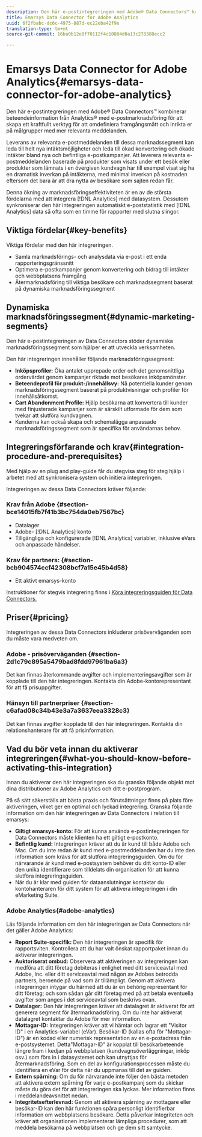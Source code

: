 ```yaml
---
description: Den här e-postintegreringen med Adobe® Data Connectors™ kombinerar beteendeinformation från Analytics® med e-postmarknadsföring för att skapa ett kraftfullt verktyg för att omdefiniera framgångsmått och inrikta er på målgrupper med mer relevanta meddelanden.
title: Emarsys Data Connector for Adobe Analytics
uuid: 6f2fbabc-dc6c-4975-887d-ec22eba42f9e
translation-type: tm+mt
source-git-commit: 16ba0b12e0f70112f4c10804d0a13c278388ecc2

---
```



# Emarsys Data Connector for Adobe Analytics{#emarsys-data-connector-for-adobe-analytics}

Den här e-postintegreringen med Adobe® Data Connectors™ kombinerar beteendeinformation från Analytics® med e-postmarknadsföring för att skapa ett kraftfullt verktyg för att omdefiniera framgångsmått och inrikta er på målgrupper med mer relevanta meddelanden.

Leverans av relevanta e-postmeddelanden till dessa marknadssegment kan leda till helt nya intäktsmöjligheter och leda till ökad konvertering och ökade intäkter bland nya och befintliga e-postkampanjer. Att leverera relevanta e-postmeddelanden baserade på produkter som visats under ett besök eller produkter som lämnats i en övergiven kundvagn har till exempel visat sig ha en dramatisk inverkan på intäkterna, med minimal inverkan på kostnaden eftersom det bara är att dra nytta av besökare som sajten redan får.

Denna ökning av marknadsföringseffektiviteten är en av de största fördelarna med att integrera [!DNL Analytics] med datasystem. Dessutom synkroniserar den här integreringen automatiskt e-poststatistik med [!DNL Analytics] data så ofta som en timme för rapporter med slutna slingor.

## Viktiga fördelar{#key-benefits}

Viktiga fördelar med den här integreringen.

* Samla marknadsförings- och analysdata via e-post i ett enda rapporteringsgränssnitt
* Optimera e-postkampanjer genom konvertering och bidrag till intäkter och webbplatsens framgång
* Återmarknadsföring till viktiga besökare och marknadssegment baserat på dynamiska marknadsföringssegment

## Dynamiska marknadsföringssegment{#dynamic-marketing-segments}

Den här e-postintegreringen av Data Connectors stöder dynamiska marknadsföringssegment som hjälper er att utveckla verksamheten.

Den här integreringen innehåller följande marknadsföringssegment:

* **Inköpsprofiler:** Öka antalet upprepade order och det genomsnittliga ordervärdet genom kampanjer riktade mot besökares inköpsmönster.
* **Beteendeprofil för produkt-/innehållsvy:** Nå potentiella kunder genom marknadsföringssegment baserat på produktvisningar och profiler för innehållsåtkomst.
* **Cart Abandonment Profile:** Hjälp besökarna att konvertera till kunder med finjusterade kampanjer som är särskilt utformade för dem som tvekar att slutföra kundvagnen.
* Kunderna kan också skapa och schemalägga anpassade marknadsföringssegment som är specifika för användarnas behov.

## Integreringsförfarande och krav{#integration-procedure-and-prerequisites}

Med hjälp av en plug and play-guide får du stegvisa steg för steg hjälp i arbetet med att synkronisera system och initiera integreringen.

Integreringen av dessa Data Connectors kräver följande:

### Krav från Adobe {#section-bce14015fb7f41b3bc754da0eb7567bc}

* Datalager
* Adobe- [!DNL Analytics] konto
* Tillgängliga och konfigurerade [!DNL Analytics] variabler, inklusive eVars och anpassade händelser.

### Krav för partners: {#section-bcb904574ccf42308bcf7a15e45b4d58}

* Ett aktivt emarsys-konto

Instruktioner för stegvis integrering finns i [Köra integreringsguiden för Data Connectors.](/help/import/data-connectors/emarsys-overview/emarsys-wizard.md)

## Priser{#pricing}

Integreringen av dessa Data Connectors inkluderar prisöverväganden som du måste vara medveten om.

### Adobe - prisöverväganden {#section-2d1c79c895a5479bad8fdd97961ba6a3}

Det kan finnas återkommande avgifter och implementeringsavgifter som är kopplade till den här integreringen. Kontakta din Adobe-kontorepresentant för att få prisuppgifter.

### Hänsyn till partnerpriser {#section-c6afad08c34b43e3a7a3637eea3328c3}

Det kan finnas avgifter kopplade till den här integreringen. Kontakta din relationshanterare för att få prisinformation.

## Vad du bör veta innan du aktiverar integreringen{#what-you-should-know-before-activating-this-integration}

Innan du aktiverar den här integreringen ska du granska följande objekt mot dina distributioner av Adobe Analytics och ditt e-postprogram.

På så sätt säkerställs att bästa praxis och förutsättningar finns på plats före aktiveringen, vilket ger en optimal och lyckad integrering. Granska följande information om den här integreringen av Data Connectors i relation till emarsys:

* **Giltigt emarsys-konto:** För att kunna använda e-postintegreringen för Data Connectors måste klienten ha ett giltigt e-postkonto.
* **Befintlig kund:** Integreringen kräver att du är kund till både Adobe och Mac. Om du inte redan är kund med e-postmeddelanden har du inte den information som krävs för att slutföra integreringsguiden. Om du för närvarande är kund med e-postsystem behöver du ditt konto-ID eller den unika identifierare som tilldelats din organisation för att kunna slutföra integreringsguiden.
* När du är klar med guiden för dataanslutningar kontaktar du kontohanteraren för ditt system för att aktivera integreringen i din eMarketing Suite.

### Adobe Analytics{#adobe-analytics}

Läs följande information om den här integreringen av Data Connectors när det gäller Adobe Analytics:

* **Report Suite-specifik:** Den här integreringen är specifik för rapportsviten. Kontrollera att du har valt önskat rapportpaket innan du aktiverar integreringen.
* **Auktoriserat ombud:** Observera att aktiveringen av integreringen kan medföra att ditt företag debiteras i enlighet med ditt serviceavtal med Adobe, Inc. eller ditt serviceavtal med någon av Adobes betrodda partners, beroende på vad som är tillämpligt. Genom att aktivera integreringen intygar du härmed att du är en behörig representant för ditt företag; och som sådan går ditt företag med på att betala eventuella avgifter som anges i det serviceavtal som beskrivs ovan.
* **Datalager:** Den här integreringen kräver att datalagret är aktiverat för att generera segment för återmarknadsföring. Om du inte har aktiverat datalagret kontaktar du Adobe för mer information.
* **Mottagar-ID:** Integreringen kräver att vi hämtar och lagrar ett &quot;Visitor ID&quot; i en Analytics-variabel (eVar). Besökar-ID (kallas ofta för &quot;Mottagar-ID&quot;) är en kodad eller numerisk representation av en e-postadress från e-postsystemet. Detta&quot;Mottagar-ID&quot; är kopplat till besökarbeteende längre fram i kedjan på webbplatsen (kundvagnsöverläggningar, inköp osv.) som förs in i datasystemet och kan utnyttjas för återmarknadsföring. Som en del av konfigurationsprocessen måste du identifiera en eVar för detta när du uppmanas till det av guiden.
* **Extern spårning:** Om du för närvarande inte följer den bästa metoden att aktivera extern spårning för varje e-postkampanj som du skickar måste du göra det för att integreringen ska lyckas. Mer information finns i meddelandeavsnittet nedan.
* **Integritetsefterlevnad:** Genom att aktivera spårning av mottagare eller besökar-ID kan den här funktionen spåra personligt identifierbar information om webbplatsens besökare. Detta påverkar integriteten och kräver att organisationen implementerar lämpliga procedurer, som att meddela besökarna på webbplatsen och ge dem sitt samtycke.

